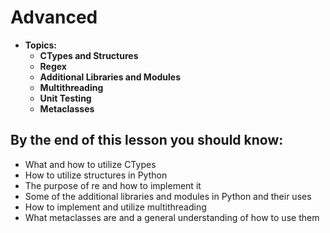 # Advanced

* **Topics:**
  * **CTypes and Structures**
  * **Regex**
  * **Additional Libraries and Modules**
  * **Multithreading**
  * **Unit Testing**
  * **Metaclasses**

## By the end of this lesson you should know:

* What and how to utilize CTypes
* How to utilize structures in Python
* The purpose of re and how to implement it
* Some of the additional libraries and modules in Python and their uses
* How to implement and utilize multithreading
* What metaclasses are and a general understanding of how to use them

